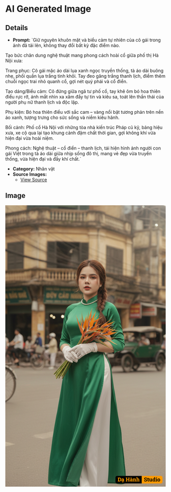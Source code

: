 # AI Generated Image

## Details
- **Prompt:** `Giữ nguyên khuôn mặt và biểu cảm tự nhiên của cô gái trong ảnh đã tải lên, không thay đổi bất kỳ đặc điểm nào.

Tạo bức chân dung nghệ thuật mang phong cách hoài cổ giữa phố thị Hà Nội xưa:

Trang phục: Cô gái mặc áo dài lụa xanh ngọc truyền thống, tà áo dài buông nhẹ, phối quần lụa trắng tinh khôi. Tay đeo găng trắng thanh lịch, điểm thêm chuỗi ngọc trai nhỏ quanh cổ, gợi nét quý phái và cổ điển.

Tạo dáng/Biểu cảm: Cô đứng giữa ngã tư phố cổ, tay khẽ ôm bó hoa thiên điểu rực rỡ, ánh mắt nhìn xa xăm đầy tự tin và kiêu sa, toát lên thần thái của người phụ nữ thanh lịch và độc lập.

Phụ kiện: Bó hoa thiên điểu với sắc cam – vàng nổi bật tương phản trên nền áo xanh, tượng trưng cho sức sống và niềm kiêu hãnh.

Bối cảnh: Phố cổ Hà Nội với những tòa nhà kiến trúc Pháp cũ kỹ, bảng hiệu xưa, xe cộ qua lại tạo khung cảnh đậm chất thời gian, gợi không khí vừa hiện đại vừa hoài niệm.

Phong cách: Nghệ thuật – cổ điển – thanh lịch, tái hiện hình ảnh người con gái Việt trong tà áo dài giữa nhịp sống đô thị, mang vẻ đẹp vừa truyền thống, vừa hiện đại và đầy khí chất.`
- **Category:** Nhân vật
- **Source Images:**
  - [View Source](https://raw.githubusercontent.com/lenzcomvth/ImageLibrary/main/Female.png)

## Image
![AI Generated Image](./image-2025-10-07T01-34-24-221Z-zr8h0.png)